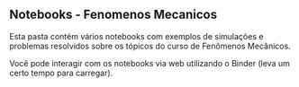 ## Notebooks - Fenomenos Mecanicos

Esta pasta contém vários notebooks com exemplos de simulações e problemas resolvidos sobre os tópicos
do curso de Fenômenos Mecânicos.

Você pode interagir com os notebooks via web utilizando o Binder (leva um certo tempo para carregar).

